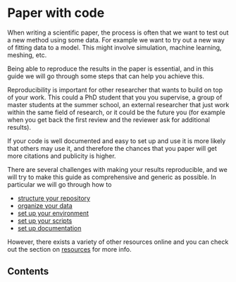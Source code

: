 # Paper with code

When writing a scientific paper, the process is often that we want to test out a new method using some data. 
For example we want to try out a new way of fitting data to a model. This might involve simulation, machine learning, meshing, etc. 

Being able to reproduce the results in the paper is essential, and in this guide we will go through some steps that can help you achieve this. 

Reproducibility is important for other researcher that wants to build on top of your work. This could a PhD student that you you supervise, a group of master students at the summer school, an external researcher that just work within the same field of research, or it could be the future you (for example when you get back the first review and the reviewer ask for additional results).

If your code is well documented and easy to set up and use it is more likely that others may use it, and therefore the chances that you paper will get more citations and publicity is higher. 

There are several challenges with making your results reproducible, and we will try to make this guide as comprehensive and generic as possible. In particular we will go through how to

- [structure your repository](structure.md)
- [organize your data](data.md)
- [set up your environment](environment.md)
- [set up your scripts](scripts.md)
- [set up documentation](documentation.md)

However, there exists a variety of other resources online and you can check out the section on [resources](resources.md) for more info.


## Contents
```{tableofcontents}
```
